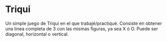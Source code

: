 # Triqui

Un simple juego de Triqui en el que trabajé/practiqué. Consiste en obtener una linea completa de 3 con las mismas figuras, ya sea X ó O. Puede ser diagonal, horizontal o vertical.
